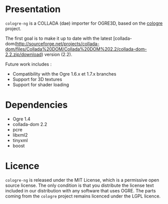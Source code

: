 # Presentation

`cologre-ng` is a COLLADA (dae) importer for OGRE3D, based on the [cologre](http://velib.kyb.mpg.de/veLib2/cologre/index.html) project.

The first goal is to make it up to date with the latest [collada-dom(http://sourceforge.net/projects/collada-dom/files/Collada%20DOM/Collada%20DOM%202.2/collada-dom-2.2.zip/download) version (2.2).

Future work includes : 
- Compatibility with the Ogre 1.6.x et 1.7.x branches
- Support for 3D textures
- Support for shader loading


# Dependencies

- Ogre 1.4
- collada-dom 2.2
- pcre
- libxml2
- tinyxml
- boost



# Licence

`cologre-ng` is released under the MIT License, which is a permissive open source license. The only condition is that you distribute the license text included in our distribution with any software that uses OGRE.
The parts coming from the `cologre` project remains licenced under the LGPL licence.



